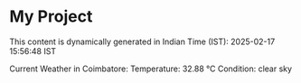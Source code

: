 # My Project

This content is dynamically generated in Indian Time (IST): 2025-02-17 15:56:48 IST


Current Weather in Coimbatore:
Temperature: 32.88 °C
Condition: clear sky

